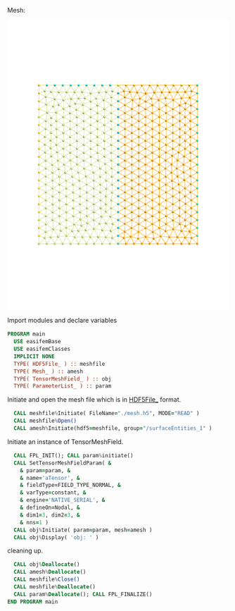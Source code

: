 Mesh:

![mesh.png](./figures/mesh.png)

Import modules and declare variables

``` fortran
PROGRAM main
  USE easifemBase
  USE easifemClasses
  IMPLICIT NONE
  TYPE( HDF5File_ ) :: meshfile
  TYPE( Mesh_ ) :: amesh
  TYPE( TensorMeshField_ ) :: obj
  TYPE( ParameterList_ ) :: param
```

Initiate and open the mesh file which is in [HDF5File_](../HDF5File/HDF5File_.md) format.

```fortran
  CALL meshfile%Initiate( FileName="./mesh.h5", MODE="READ" )
  CALL meshfile%Open()
  CALL amesh%Initiate(hdf5=meshfile, group="/surfaceEntities_1" )
```

Initiate an instance of TensorMeshField.

```fortran
  CALL FPL_INIT(); CALL param%initiate()
  CALL SetTensorMeshFieldParam( &
    & param=param, &
    & name='aTensor', &
    & fieldType=FIELD_TYPE_NORMAL, &
    & varType=constant, &
    & engine='NATIVE_SERIAL', &
    & defineOn=Nodal, &
    & dim1=3, dim2=3, &
    & nns=1 )
  CALL obj%Initiate( param=param, mesh=amesh )
  CALL obj%Display( 'obj: ' )
```

cleaning up.

```fortran
  CALL obj%Deallocate()
  CALL amesh%Deallocate()
  CALL meshfile%Close()
  CALL meshfile%Deallocate()
  CALL param%Deallocate(); CALL FPL_FINALIZE()
END PROGRAM main
```
